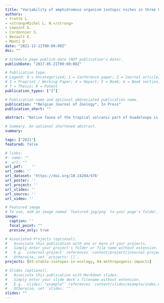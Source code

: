 ```yaml
---
title: "Variability of amphidromous organism isotopic niches in three Guadeloupe rivers affected by damming and water catchment"
authors:
- Frotté L.
- <strong>Michel L. N.</strong>
- Lepoint G.
- Cordonnier S.
- Bezault E.
- Monti D
date: "2021-12-11T00:00:00Z"
doi: ""

# Schedule page publish date (NOT publication's date).
publishDate: "2017-05-21T00:00:00Z"

# Publication type.
# Legend: 0 = Uncategorized; 1 = Conference paper; 2 = Journal article;
# 3 = Preprint / Working Paper; 4 = Report; 5 = Book; 6 = Book section;
# 7 = Thesis; 8 = Patent
publication_types: ["2"]

# Publication name and optional abbreviated publication name.
publication: "*Belgian Journal of Zoology*, In Press"
publication_short: ""

abstract: "Native fauna of the tropical volcanic part of Guadeloupe is amphidromous: Juveniles born in rivers but that grow in the sea need to migrate upstream to colonise their adult habitat in rivers. This migration is affected by any human-made obstacles placed in their way. Moreover, on volcanic tropical islands, streams are the main source of water catchment for the human population. This deeply affects river hydrology and characteristics. Both damming and water catchment potentially affect community diversity and species demography, but they may also alter the trophic ecology of river fauna. Using stable isotopes and the stable isotope Bayesian ellipses approach in R (SIBER), this study aimed to assess the isotopic niche variability of riverine fauna of three persistent small rivers of Basse-Terre Island (Guadeloupe) affected by damming and water catchment. Using electrofishing, decapods and fishes (gobies) of three rivers were sampled upstream and downstream of dams. Our results demonstrated that the variability of isotopic niches was extremely high between rivers but varied less between stations of the same river. Our results revealed complex and river-specific effects and a pattern merged with natural variability. Our two hypotheses (i.e., increase of resources upstream of dams and differential responses of trophic guilds to damming and water catchment) were only weakly supported and never in an unambiguous manner. Our study showed that it is necessary to consider the ‘noise’ generated by natural variability to observe and understand changes in the trophic ecology of associated fauna in relation to damming and water catchment."

# Summary. An optional shortened abstract.
summary: 

tags: ["2021"]
featured: false

# links:
#- name: ""
#  url: ""
url_pdf:	''
url_code: ''
url_dataset: 'https://doi.org/10.14284/476'
url_poster: ''
url_project: ''
url_slides: ''
url_source: ''
url_video: ''

# Featured image
# To use, add an image named `featured.jpg/png` to your page's folder. 
image:
  caption: ''
  focal_point: ""
  preview_only: true

# Associated Projects (optional).
#   Associate this publication with one or more of your projects.
#   Simply enter your project's folder or file name without extension.
#   E.g. `internal-project` references `content/project/internal-project/index.md`.
#   Otherwise, set `projects: []`.
projects: [03-stable-isotopes-in-ecology, 04-anthropogenic-impacts]

# Slides (optional).
#   Associate this publication with Markdown slides.
#   Simply enter your slide deck's filename without extension.
#   E.g. `slides: "example"` references `content/slides/example/index.md`.
#   Otherwise, set `slides: ""`.
slides: ""
---
```


